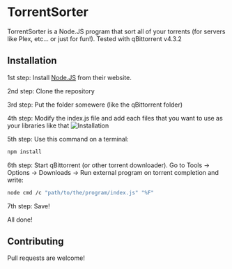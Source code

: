 # TorrentSorter

TorrentSorter is a Node.JS program that sort all of your torrents (for servers like Plex, etc... or just for fun!).
Tested with qBittorrent v4.3.2

## Installation

1st step: Install [Node.JS](https://nodejs.org/) from their website.

2nd step: Clone the repository

3rd step: Put the folder somewere (like the qBittorrent folder)

4th step: Modify the index.js file and add each files that you want to use as your libraries like that
![Installation](http://res.clementcorp.fr/caputres/Code_KZxBKD4dvD.png)

5th step: Use this command on a terminal:
```bash
npm install
```
6th step: Start qBittorrent (or other torrent downloader). Go to Tools -> Options -> Downloads -> Run external program on torrent completion and write:
```bash
node cmd /c "path/to/the/program/index.js" "%F"
```
7th step: Save!

All done!

## Contributing

Pull requests are welcome!
